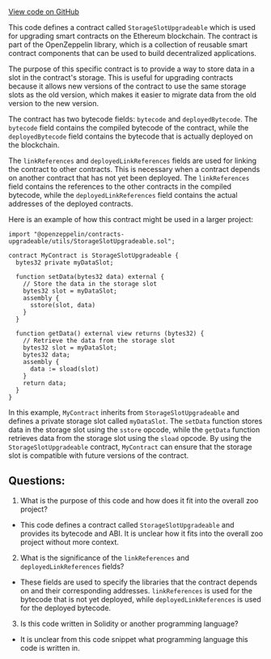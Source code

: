 [View code on GitHub](zoo-labs/zoo/blob/master/contracts/artifacts/@openzeppelin/contracts-upgradeable/utils/StorageSlotUpgradeable.sol/StorageSlotUpgradeable.json)

This code defines a contract called `StorageSlotUpgradeable` which is used for upgrading smart contracts on the Ethereum blockchain. The contract is part of the OpenZeppelin library, which is a collection of reusable smart contract components that can be used to build decentralized applications.

The purpose of this specific contract is to provide a way to store data in a slot in the contract's storage. This is useful for upgrading contracts because it allows new versions of the contract to use the same storage slots as the old version, which makes it easier to migrate data from the old version to the new version.

The contract has two bytecode fields: `bytecode` and `deployedBytecode`. The `bytecode` field contains the compiled bytecode of the contract, while the `deployedBytecode` field contains the bytecode that is actually deployed on the blockchain.

The `linkReferences` and `deployedLinkReferences` fields are used for linking the contract to other contracts. This is necessary when a contract depends on another contract that has not yet been deployed. The `linkReferences` field contains the references to the other contracts in the compiled bytecode, while the `deployedLinkReferences` field contains the actual addresses of the deployed contracts.

Here is an example of how this contract might be used in a larger project:

```solidity
import "@openzeppelin/contracts-upgradeable/utils/StorageSlotUpgradeable.sol";

contract MyContract is StorageSlotUpgradeable {
  bytes32 private myDataSlot;

  function setData(bytes32 data) external {
    // Store the data in the storage slot
    bytes32 slot = myDataSlot;
    assembly {
      sstore(slot, data)
    }
  }

  function getData() external view returns (bytes32) {
    // Retrieve the data from the storage slot
    bytes32 slot = myDataSlot;
    bytes32 data;
    assembly {
      data := sload(slot)
    }
    return data;
  }
}
```

In this example, `MyContract` inherits from `StorageSlotUpgradeable` and defines a private storage slot called `myDataSlot`. The `setData` function stores data in the storage slot using the `sstore` opcode, while the `getData` function retrieves data from the storage slot using the `sload` opcode. By using the `StorageSlotUpgradeable` contract, `MyContract` can ensure that the storage slot is compatible with future versions of the contract.
## Questions: 
 1. What is the purpose of this code and how does it fit into the overall zoo project?
- This code defines a contract called `StorageSlotUpgradeable` and provides its bytecode and ABI. It is unclear how it fits into the overall zoo project without more context.

2. What is the significance of the `linkReferences` and `deployedLinkReferences` fields?
- These fields are used to specify the libraries that the contract depends on and their corresponding addresses. `linkReferences` is used for the bytecode that is not yet deployed, while `deployedLinkReferences` is used for the deployed bytecode.

3. Is this code written in Solidity or another programming language?
- It is unclear from this code snippet what programming language this code is written in.